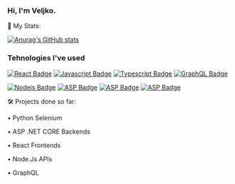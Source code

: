 ### Hi, I'm **Veljko**.

🚀 My Stats:

[![Anurag's GitHub stats](https://github-readme-stats.vercel.app/api?username=Veljko28&theme=dark)](https://github.com/anuraghazra/github-readme-stats)


### Tehnologies I've used
[![React Badge](https://img.shields.io/badge/-React-61DBFB?style=for-the-badge&labelColor=black&logo=react&logoColor=61DBFB)](#)
 [![Javascript Badge](https://img.shields.io/badge/-Javascript-F0DB4F?style=for-the-badge&labelColor=black&logo=javascript&logoColor=F0DB4F)](#) 
[![Typescript Badge](https://img.shields.io/badge/-Typescript-007acc?style=for-the-badge&labelColor=black&logo=typescript&logoColor=007acc)](#) 
 [![GraphQL Badge](https://img.shields.io/badge/-GraphQl-e535ab?style=for-the-badge&labelColor=black&logo=graphql&logoColor=e535ab)](#)

 
[![Nodejs Badge](https://img.shields.io/badge/-Nodejs-3C873A?style=for-the-badge&labelColor=black&logo=node.js&logoColor=3C873A)](#)
[![ASP Badge](https://img.shields.io/badge/-C++-2C2ABD?style=for-the-badge&labelColor=black&logo=cplusplus&logoColor=2C2ABD)](#)
[![ASP Badge](https://img.shields.io/badge/-DOTNET-80CBE0?style=for-the-badge&labelColor=black&logo=dotnet&logoColor=80CBE0)](#)
[![ASP Badge](https://img.shields.io/badge/-Python-3776AB?style=for-the-badge&labelColor=black&logo=python&logoColor=3776AB)](#)

🛠️ Projects done so far:

• Python Selenium

• ASP .NET CORE Backends

• React Frontends

• Node.Js APIs

• GraphQL
